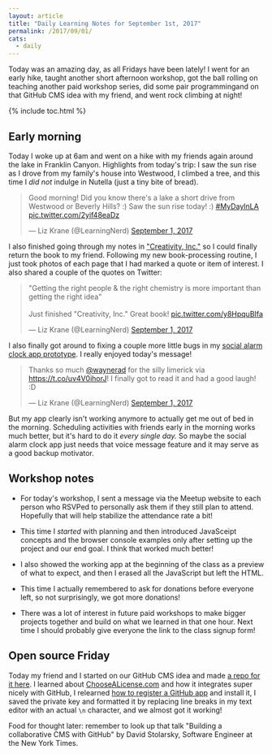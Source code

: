 ```yaml
---
layout: article
title: "Daily Learning Notes for September 1st, 2017"
permalink: /2017/09/01/
cats:
  - daily
---
```


Today was an amazing day, as all Fridays have been lately! I went for an early hike, taught another short afternoon workshop, got the ball rolling on teaching another paid workshop series, did some pair programmingand on that GitHub CMS idea with my friend, and went rock climbing at night!

{% include toc.html %}

## Early morning

Today I woke up at 6am and went on a hike with my friends again around the lake in Franklin Canyon. Highlights from today's trip: I saw the sun rise as I drove from my family's house into Westwood, I climbed a tree, and this time I *did not* indulge in Nutella (just a tiny bite of bread). 

<blockquote class="twitter-tweet" data-lang="en"><p lang="en" dir="ltr">Good morning! Did you know there&#39;s a lake a short drive from Westwood or Beverly Hills? :) Saw the sun rise today! :) <a href="https://twitter.com/hashtag/MyDayInLA?src=hash">#MyDayInLA</a> <a href="https://t.co/2yif48eaDz">pic.twitter.com/2yif48eaDz</a></p>&mdash; Liz Krane (@LearningNerd) <a href="https://twitter.com/LearningNerd/status/903627864393768961">September 1, 2017</a></blockquote>
<script async src="//platform.twitter.com/widgets.js" charset="utf-8"></script>

I also finished going through my notes in ["Creativity, Inc."](http://www.creativityincbook.com/) so I could finally return the book to my friend. Following my new book-processing routine, I just took photos of each page that I had marked a quote or item of interest. I also shared a couple of the quotes on Twitter:

<blockquote class="twitter-tweet" data-lang="en"><p lang="en" dir="ltr">&quot;Getting the right people &amp; the right chemistry is more important than getting the right idea&quot;<br><br>Just finished &quot;Creativity, Inc.&quot; Great book! <a href="https://t.co/y8HpquBIfa">pic.twitter.com/y8HpquBIfa</a></p>&mdash; Liz Krane (@LearningNerd) <a href="https://twitter.com/LearningNerd/status/903651153849626624">September 1, 2017</a></blockquote>
<script async src="//platform.twitter.com/widgets.js" charset="utf-8"></script>

I also finally got around to fixing a couple more little bugs in my [social alarm clock app prototype](/social-alarm-clock). I really enjoyed today's message!

<blockquote class="twitter-tweet" data-lang="en"><p lang="en" dir="ltr">Thanks so much <a href="https://twitter.com/waynerad">@waynerad</a> for the silly limerick via <a href="https://t.co/uv4V0ihorJ">https://t.co/uv4V0ihorJ</a>! I finally got to read it and had a good laugh! :D</p>&mdash; Liz Krane (@LearningNerd) <a href="https://twitter.com/LearningNerd/status/903658172484788224">September 1, 2017</a></blockquote>
<script async src="//platform.twitter.com/widgets.js" charset="utf-8"></script>

But my app clearly isn't working anymore to actually get me out of bed in the morning. Scheduling activities with friends early in the morning works much better, but it's hard to do it *every single day.* So maybe the social alarm clock app just needs that voice message feature and it may serve as a good backup motivator.


## Workshop notes

  - For today's workshop, I sent a message via the Meetup website to each person who RSVPed to personally ask them if they still plan to attend. Hopefully that will help stabilize the attendance rate a bit!

  - This time I *started* with planning and then introduced JavaSceipt concepts and the browser console examples only after setting up the project and our end goal. I think that worked much better!

  - I also showed the working app at the beginning of the class as a preview of what to expect, and then I erased all the JavaScript but left the HTML.

  - This time I actually remembered to ask for donations before everyone left, so not surprisingly, we got more donations!

  - There was a lot of interest in future paid workshops to make bigger projects together and build on what we learned in that one hour. Next time I should probably give everyone the link to the class signup form!


## Open source Friday

Today my friend and I started on our GitHub CMS idea and made [a repo for it here](https://github.com/LearningNerd/github-cms). I learned about [ChooseALicense.com](https://choosealicense.com/) and how it integrates super nicely with GitHub, I relearned [how to register a GitHub app](https://developer.github.com/apps/building-integrations/setting-up-and-registering-github-apps/registering-github-apps/) and install it, I saved the private key and formatted it by replacing line breaks in my text editor with an actual `\n` character, and we almost got it working!

Food for thought later: remember to look up that talk "Building a collaborative CMS with GitHub" by David Stolarsky, Software Engineer at the New York Times.
